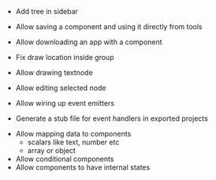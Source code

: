 - Add tree in sidebar
- Allow saving a component and using it directly from tools
- Allow downloading an app with a component


- Fix draw location inside group
- Allow drawing textnode
- Allow editing selected node
- Allow wiring up event emitters
- Generate a stub file for event handlers in exported projects
+ Allow mapping data to components
  + scalars like text, number etc
  + array or object
+ Allow conditional components
+ Allow components to have internal states 